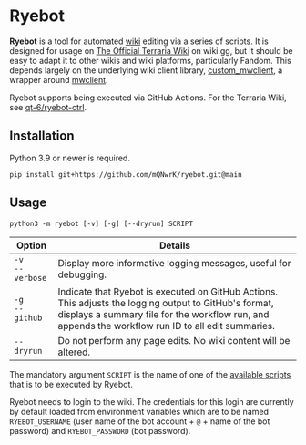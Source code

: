 # Ryebot

**Ryebot** is a tool for automated [wiki](https://en.wikipedia.org/wiki/Wiki) editing via a series of scripts.
It is designed for usage on [The Official Terraria Wiki](https://terraria.wiki.gg) on wiki.gg, but it should be easy to adapt it to other wikis and wiki platforms, particularly Fandom.
This depends largely on the underlying wiki client library, [custom_mwclient](https://github.com/h9a-rD4ubXs8/custom_mwclient), a wrapper around [mwclient](https://pypi.org/project/mwclient).

Ryebot supports being executed via GitHub Actions. For the Terraria Wiki, see [qt-6/ryebot-ctrl](https://github.com/qt-6/ryebot-ctrl).

## Installation

Python 3.9 or newer is required.

```
pip install git+https://github.com/mQNwrK/ryebot.git@main
```

## Usage

```
python3 -m ryebot [-v] [-g] [--dryrun] SCRIPT
```

| Option | Details |
| --- | --- |
| `-v`<br/>`--verbose` | Display more informative logging messages, useful for debugging. |
| `-g`<br/>`--github` | Indicate that Ryebot is executed on GitHub Actions. This adjusts the logging output to GitHub's format, displays a summary file for the workflow run, and appends the workflow run ID to all edit summaries. |
| `--dryrun` | Do not perform any page edits. No wiki content will be altered. |

The mandatory argument `SCRIPT` is the name of one of the [available scripts](src/ryebot/scripts) that is to be executed by Ryebot.

Ryebot needs to login to the wiki. The credentials for this login are currently by default loaded from environment variables which are to be named `RYEBOT_USERNAME` (user name of the bot account + `@` + name of the bot password) and `RYEBOT_PASSWORD` (bot password).
